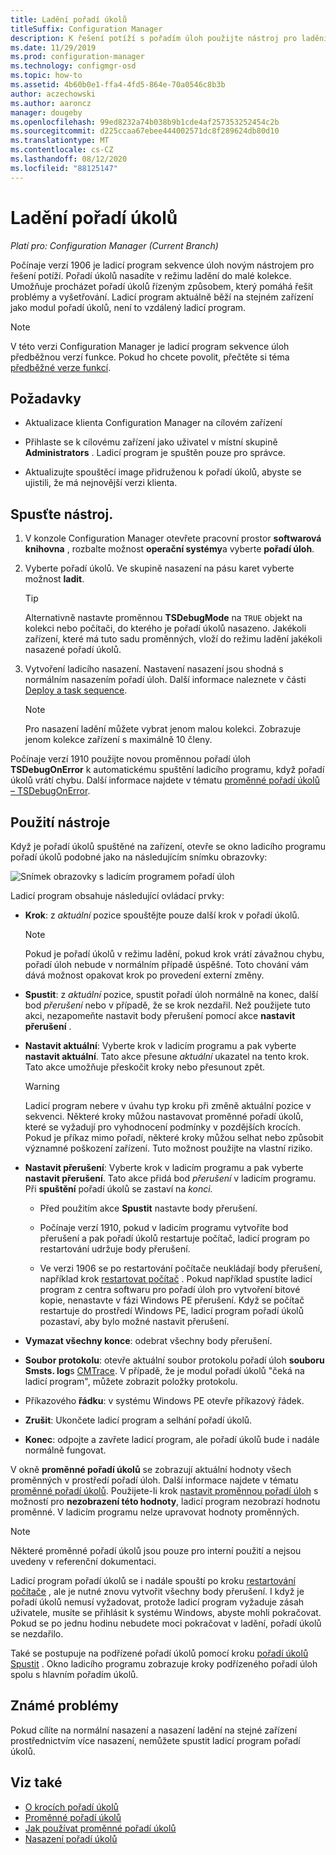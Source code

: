 ```yaml
---
title: Ladění pořadí úkolů
titleSuffix: Configuration Manager
description: K řešení potíží s pořadím úloh použijte nástroj pro ladění pořadí úloh.
ms.date: 11/29/2019
ms.prod: configuration-manager
ms.technology: configmgr-osd
ms.topic: how-to
ms.assetid: 4b60b0e1-ffa4-4fd5-864e-70a0546c8b3b
author: aczechowski
ms.author: aaroncz
manager: dougeby
ms.openlocfilehash: 99ed8232a74b038b9b1cde4af257353252454c2b
ms.sourcegitcommit: d225ccaa67ebee444002571dc8f289624db80d10
ms.translationtype: MT
ms.contentlocale: cs-CZ
ms.lasthandoff: 08/12/2020
ms.locfileid: "88125147"
---
```

# <a name="debug-a-task-sequence"></a>Ladění pořadí úkolů

*Platí pro: Configuration Manager (Current Branch)*

<!--3612274-->

Počínaje verzí 1906 je ladicí program sekvence úloh novým nástrojem pro řešení potíží. Pořadí úkolů nasadíte v režimu ladění do malé kolekce. Umožňuje procházet pořadí úkolů řízeným způsobem, který pomáhá řešit problémy a vyšetřování. Ladicí program aktuálně běží na stejném zařízení jako modul pořadí úkolů, není to vzdálený ladicí program.

> [!Note]  
> V této verzi Configuration Manager je ladicí program sekvence úloh předběžnou verzí funkce. Pokud ho chcete povolit, přečtěte si téma [předběžné verze funkcí](../../core/servers/manage/pre-release-features.md).  


## <a name="prerequisites"></a>Požadavky

- Aktualizace klienta Configuration Manager na cílovém zařízení

- Přihlaste se k cílovému zařízení jako uživatel v místní skupině **Administrators** . Ladicí program je spuštěn pouze pro správce.

- Aktualizujte spouštěcí image přidruženou k pořadí úkolů, abyste se ujistili, že má nejnovější verzi klienta.


## <a name="start-the-tool"></a>Spusťte nástroj.

1. V konzole Configuration Manager otevřete pracovní prostor **softwarová knihovna** , rozbalte možnost **operační systémy**a vyberte **pořadí úloh**.

1. Vyberte pořadí úkolů. Ve skupině nasazení na pásu karet vyberte možnost **ladit**.

    > [!Tip]  
    > Alternativně nastavte proměnnou **TSDebugMode** na `TRUE` objekt na kolekci nebo počítači, do kterého je pořadí úkolů nasazeno. Jakékoli zařízení, které má tuto sadu proměnných, vloží do režimu ladění jakékoli nasazené pořadí úkolů.

1. Vytvoření ladicího nasazení. Nastavení nasazení jsou shodná s normálním nasazením pořadí úloh. Další informace naleznete v části [Deploy a task sequence](deploy-a-task-sequence.md#process).

    > [!Note]  
    > Pro nasazení ladění můžete vybrat jenom malou kolekci. Zobrazuje jenom kolekce zařízení s maximálně 10 členy.

Počínaje verzí 1910 použijte novou proměnnou pořadí úloh **TSDebugOnError** k automatickému spuštění ladicího programu, když pořadí úkolů vrátí chybu.<!-- 5012536 --> Další informace najdete v tématu [proměnné pořadí úkolů – TSDebugOnError](../understand/task-sequence-variables.md#TSDebugOnError).

## <a name="use-the-tool"></a>Použití nástroje

Když je pořadí úkolů spuštěné na zařízení, otevře se okno ladicího programu pořadí úkolů podobné jako na následujícím snímku obrazovky:

![Snímek obrazovky s ladicím programem pořadí úloh](media/3612274-tsdebug.png)

Ladicí program obsahuje následující ovládací prvky:

- **Krok**: z *aktuální* pozice spouštějte pouze další krok v pořadí úkolů.  

    > [!Note]  
    > Pokud je pořadí úkolů v režimu ladění, pokud krok vrátí závažnou chybu, pořadí úloh nebude v normálním případě úspěšné. Toto chování vám dává možnost opakovat krok po provedení externí změny.

- **Spustit**: z *aktuální* pozice, spustit pořadí úloh normálně na konec, další bod *přerušení* nebo v případě, že se krok nezdařil. Než použijete tuto akci, nezapomeňte nastavit body přerušení pomocí akce **nastavit přerušení** .

- **Nastavit aktuální**: Vyberte krok v ladicím programu a pak vyberte **nastavit aktuální**. Tato akce přesune *aktuální* ukazatel na tento krok. Tato akce umožňuje přeskočit kroky nebo přesunout zpět.  

    > [!Warning]  
    > Ladicí program nebere v úvahu typ kroku při změně aktuální pozice v sekvenci. Některé kroky můžou nastavovat proměnné pořadí úkolů, které se vyžadují pro vyhodnocení podmínky v pozdějších krocích. Pokud je příkaz mimo pořadí, některé kroky můžou selhat nebo způsobit významné poškození zařízení. Tuto možnost použijte na vlastní riziko.  

- **Nastavit přerušení**: Vyberte krok v ladicím programu a pak vyberte **nastavit přerušení**. Tato akce přidá bod *přerušení* v ladicím programu. Při **spuštění** pořadí úkolů se zastaví na *konci.*  

    - Před použitím akce **Spustit** nastavte body přerušení.

    - Počínaje verzí 1910, pokud v ladicím programu vytvoříte bod přerušení a pak pořadí úkolů restartuje počítač, ladicí program po restartování udržuje body přerušení.<!-- 5012509 -->

    - Ve verzi 1906 se po restartování počítače neukládají body přerušení, například krok [restartovat počítač](../understand/task-sequence-steps.md#BKMK_RestartComputer) . Pokud například spustíte ladicí program z centra softwaru pro pořadí úloh pro vytvoření bitové kopie, nenastavte v fázi Windows PE přerušení. Když se počítač restartuje do prostředí Windows PE, ladicí program pořadí úkolů pozastaví, aby bylo možné nastavit přerušení.

- **Vymazat všechny konce**: odebrat všechny body přerušení.

- **Soubor protokolu**: otevře aktuální soubor protokolu pořadí úloh **souboru Smsts. log**s [CMTrace](../../core/support/cmtrace.md). V případě, že je modul pořadí úkolů "čeká na ladicí program", můžete zobrazit položky protokolu.

- Příkazového **řádku**: v systému Windows PE otevře příkazový řádek.

- **Zrušit**: Ukončete ladicí program a selhání pořadí úkolů.

- **Konec**: odpojte a zavřete ladicí program, ale pořadí úkolů bude i nadále normálně fungovat.

V okně **proměnné pořadí úkolů** se zobrazují aktuální hodnoty všech proměnných v prostředí pořadí úloh. Další informace najdete v tématu [proměnné pořadí úkolů](../understand/task-sequence-variables.md). Použijete-li krok [nastavit proměnnou pořadí úloh](../understand/task-sequence-steps.md#BKMK_SetTaskSequenceVariable) s možností pro **nezobrazení této hodnoty**, ladicí program nezobrazí hodnotu proměnné. V ladicím programu nelze upravovat hodnoty proměnných.

> [!Note]
> Některé proměnné pořadí úkolů jsou pouze pro interní použití a nejsou uvedeny v referenční dokumentaci.

Ladicí program pořadí úkolů se i nadále spouští po kroku [restartování počítače](../understand/task-sequence-steps.md#BKMK_RestartComputer) , ale je nutné znovu vytvořit všechny body přerušení. I když je pořadí úkolů nemusí vyžadovat, protože ladicí program vyžaduje zásah uživatele, musíte se přihlásit k systému Windows, abyste mohli pokračovat. Pokud se po jednu hodinu nebudete moci pokračovat v ladění, pořadí úkolů se nezdařilo.

Také se postupuje na podřízené pořadí úkolů pomocí kroku [pořadí úkolů Spustit](../understand/task-sequence-steps.md#child-task-sequence) . Okno ladicího programu zobrazuje kroky podřízeného pořadí úloh spolu s hlavním pořadím úkolů.


## <a name="known-issues"></a>Známé problémy

Pokud cílíte na normální nasazení a nasazení ladění na stejné zařízení prostřednictvím více nasazení, nemůžete spustit ladicí program pořadí úkolů.


## <a name="see-also"></a>Viz také

- [O krocích pořadí úkolů](../understand/task-sequence-steps.md)
- [Proměnné pořadí úkolů](../understand/task-sequence-variables.md)
- [Jak používat proměnné pořadí úkolů](../understand/using-task-sequence-variables.md)
- [Nasazení pořadí úkolů](deploy-a-task-sequence.md)
